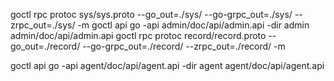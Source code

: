 goctl rpc protoc sys/sys.proto --go_out=./sys/ --go-grpc_out=./sys/ --zrpc_out=./sys/ -m
goctl api go -api admin/doc/api/admin.api -dir admin admin/doc/api/admin.api
goctl rpc protoc record/record.proto --go_out=./record/ --go-grpc_out=./record/ --zrpc_out=./record/ -m

goctl api go -api agent/doc/api/agent.api -dir agent agent/doc/api/agent.api
